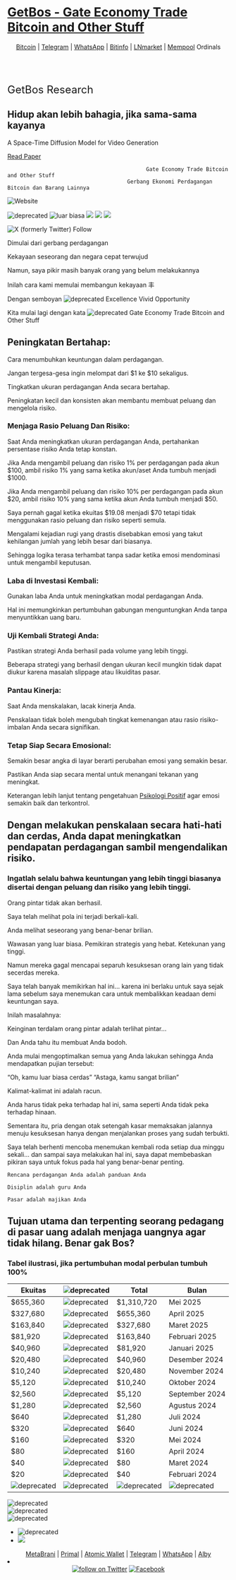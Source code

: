 # [GetBos - Gate Economy Trade Bitcoin and Other Stuff](https://getbos.github.io)
  
<div align="center">
    <a class="text-blue" href="https://bitcoin.org/id/">Bitcoin</a> | 
    	<a class="text-blue" href="https://t.me/getboz">Telegram</a> |
    	<a class="text-lime" href="https://api.whatsapp.com/send?phone=628999587888">WhatsApp</a> |
	   <a class="text-blue" href="https://bitinfocharts.com/bitcoin/address/1EZjeVjTZZNz5P9p4Qe9QxybCw2znxFB6B">Bitinfo</a> |
	   <a class="text-blue" href="https://lnmarkets.com/en">LNmarket</a> |
	   <a class="text-blue" href="https://mempool.space/tools/calculator">Mempool</a>
<a class=text-pink"href="
https://mempool.space/tx/d248d2d06e4bece2afc225ed5a1427e0f7dc769c5d3df795c7e9b7f667eae6b3">Ordinals</a>
</div>
<section class="hero-heading-left" style="padding-top: 50px;">
    <div class="container-2">
      <div class="hero-wrapper" style="padding-bottom: 0px;">
        <div class="hero-split">
          <p class="paragraph" style="font-size: 24px;">GetBos Research</p>
          <h1 class="heading-5">Hidup akan lebih bahagia, jika sama-sama kayanya</h1>
          <p class="margin-bottom-24px">A Space-Time Diffusion Model for Video Generation</p>
          <a href="https://arxiv.org/abs/2401.12945" class="button-primary w-button">Read Paper</a>
        </div>
      </div>
    </div>
  </section>

```
                                            Gate Economy Trade Bitcoin and Other Stuff
                                      Gerbang Ekonomi Perdagangan Bitcoin dan Barang Lainnya
```
<img alt="Website" src="https://img.shields.io/website?url=https%3A%2F%2Fgetbos.github.io">

![deprecated](https://img.shields.io/badge/Pengingat-8A2BE2) ![luar biasa](https://awesome.re/badge.svg) ![](https://img.shields.io/github/followers/getbos) ![](https://img.shields.io/github/stars/getbos/getbos.github.io) ![](https://img.shields.io/badge/Discord-5865F2?logo=discord&logoColor=fff&style=for-the-badge)

<img alt="X (formerly Twitter) Follow" src="https://img.shields.io/twitter/follow/GetBos丰"> 

Dimulai dari gerbang perdagangan

Kekayaan seseorang dan negara cepat terwujud

Namun, saya pikir masih banyak orang yang belum melakukannya

Inilah cara kami memulai membangun kekayaan 丰

Dengan semboyan ![deprecated](https://img.shields.io/badge/EVO-8A2BE2) Excellence Vivid Opportunity

Kita mulai lagi dengan kata ![deprecated](https://img.shields.io/badge/GetBos-8A2BE2) Gate Economy Trade Bitcoin and Other Stuff

## Peningkatan Bertahap:

Cara menumbuhkan keuntungan dalam perdagangan.

Jangan tergesa-gesa ingin melompat dari $1 ke $10 sekaligus.

Tingkatkan ukuran perdagangan Anda secara bertahap.

Peningkatan kecil dan konsisten akan membantu membuat peluang dan mengelola risiko.

### Menjaga Rasio Peluang Dan Risiko:

Saat Anda meningkatkan ukuran perdagangan Anda, pertahankan persentase risiko Anda tetap konstan.

Jika Anda mengambil peluang dan risiko 1% per perdagangan pada akun $100, ambil risiko 1% yang sama ketika akun/aset Anda tumbuh menjadi $1000.

Jika Anda mengambil peluang dan risiko 10% per perdagangan pada akun $20, ambil risiko 10% yang sama ketika akun Anda tumbuh menjadi $50.

Saya pernah gagal ketika ekuitas $19.08 menjadi $70 tetapi tidak menggunakan rasio peluang dan risiko seperti semula.

Mengalami kejadian rugi yang drastis disebabkan emosi yang takut kehilangan jumlah yang lebih besar dari biasanya.

Sehingga logika terasa terhambat tanpa sadar ketika emosi mendominasi untuk mengambil keputusan.

### Laba di Investasi Kembali:

Gunakan laba Anda untuk meningkatkan modal perdagangan Anda.

Hal ini memungkinkan pertumbuhan gabungan menguntungkan Anda tanpa menyuntikkan uang baru.

### Uji Kembali Strategi Anda:

Pastikan strategi Anda berhasil pada volume yang lebih tinggi.

Beberapa strategi yang berhasil dengan ukuran kecil mungkin tidak dapat diukur karena masalah slippage atau likuiditas pasar.

### Pantau Kinerja:

Saat Anda menskalakan, lacak kinerja Anda.

Penskalaan tidak boleh mengubah tingkat kemenangan atau rasio risiko-imbalan Anda secara signifikan.

### Tetap Siap Secara Emosional:

Semakin besar angka di layar berarti perubahan emosi yang semakin besar.

Pastikan Anda siap secara mental untuk menangani tekanan yang meningkat.

Keterangan lebih lanjut tentang pengetahuan <a href="https://positivepsychology.com/mihaly-csikszentmihalyi-father-of-flow/" class="button-primary w-button">Psikologi Positif</a> agar emosi semakin baik dan terkontrol.

## Dengan melakukan penskalaan secara hati-hati dan cerdas, Anda dapat meningkatkan pendapatan perdagangan sambil mengendalikan risiko.

### Ingatlah selalu bahwa keuntungan yang lebih tinggi biasanya disertai dengan peluang dan risiko yang lebih tinggi.

Orang pintar tidak akan berhasil.

Saya telah melihat pola ini terjadi berkali-kali.

Anda melihat seseorang yang benar-benar brilian.

Wawasan yang luar biasa.
Pemikiran strategis yang hebat.
Ketekunan yang tinggi.

Namun mereka gagal mencapai separuh kesuksesan orang lain yang tidak secerdas mereka.

Saya telah banyak memikirkan hal ini… karena ini berlaku untuk saya sejak lama sebelum saya menemukan cara untuk membalikkan keadaan demi keuntungan saya.

Inilah masalahnya:

Keinginan terdalam orang pintar adalah terlihat pintar…

Dan Anda tahu itu membuat Anda bodoh.

Anda mulai mengoptimalkan semua yang Anda lakukan sehingga Anda mendapatkan pujian tersebut:

“Oh, kamu luar biasa cerdas”
“Astaga, kamu sangat brilian”

Kalimat-kalimat ini adalah racun.

Anda harus tidak peka terhadap hal ini, sama seperti Anda tidak peka terhadap hinaan.

Sementara itu, pria dengan otak setengah kasar memaksakan jalannya menuju kesuksesan hanya dengan menjalankan proses yang sudah terbukti.

Saya telah berhenti mencoba menemukan kembali roda setiap dua minggu sekali… dan sampai saya melakukan hal ini, saya dapat membebaskan pikiran saya untuk fokus pada hal yang benar-benar penting.

```
Rencana perdagangan Anda adalah panduan Anda

Disiplin adalah guru Anda

Pasar adalah majikan Anda

```

## Tujuan utama dan terpenting seorang pedagang di pasar uang adalah menjaga uangnya agar tidak hilang. Benar gak Bos?

### Tabel ilustrasi, jika pertumbuhan modal perbulan tumbuh 100%

| Ekuitas   | ![deprecated](https://img.shields.io/badge/Target-8A2BE2)   | Total      | Bulan          |
| --------- | ----------------------------------------------------------- | ---------- | -------------- |
| $655,360  | ![deprecated](https://img.shields.io/badge/$655,360-8A2BE2) | $1,310,720 | Mei 2025       |
| $327,680  | ![deprecated](https://img.shields.io/badge/$327,680-8A2BE2) | $655,360   | April 2025     |
| $163,840  | ![deprecated](https://img.shields.io/badge/$163,840-8A2BE2) | $327,680   | Maret 2025     |
| $81,920   | ![deprecated](https://img.shields.io/badge/$81,920-8A2BE2)  | $163,840   | Februari 2025  |
| $40,960   | ![deprecated](https://img.shields.io/badge/$40,960-8A2BE2)  | $81,920    | Januari 2025   |
| $20,480   | ![deprecated](https://img.shields.io/badge/$20,480-8A2BE2)  | $40,960    | Desember 2024  |
| $10,240   | ![deprecated](https://img.shields.io/badge/$10,240-8A2BE2)  | $20,480    | November 2024  |
| $5,120    | ![deprecated](https://img.shields.io/badge/$5,120-8A2BE2)   | $10,240    | Oktober 2024   |
| $2,560    | ![deprecated](https://img.shields.io/badge/$2,560-8A2BE2)   | $5,120     | September 2024 |
| $1,280    | ![deprecated](https://img.shields.io/badge/$1,280-8A2BE2)   | $2,560     | Agustus 2024   |
| $640      | ![deprecated](https://img.shields.io/badge/$640-8A2BE2)     | $1,280     | Juli 2024      |
| $320      | ![deprecated](https://img.shields.io/badge/$320-8A2BE2)     | $640       | Juni 2024      |
| $160      | ![deprecated](https://img.shields.io/badge/$160-8A2BE2)     | $320       | Mei 2024       |
| $80       | ![deprecated](https://img.shields.io/badge/$80-8A2BE2)      | $160       | April 2024     |
| $40       | ![deprecated](https://img.shields.io/badge/$40-8A2BE2)      | $80        | Maret 2024     |
| $20       | ![deprecated](https://img.shields.io/badge/$20-8A2BE2)      | $40        | Februari 2024  |
| ![deprecated](https://img.shields.io/badge/$10-2be23e)       | ![deprecated](https://img.shields.io/badge/$10-8A2BE2)      | ![deprecated](https://img.shields.io/badge/$20-3422E2)        | ![deprecated](https://img.shields.io/badge/Januari_2024-E22E2B)   |

 ![deprecated](https://img.shields.io/badge/Situs_masih_dalam_pembangunan_dan_perbaikan.-2BE28A)  
 ![deprecated](https://img.shields.io/badge/Situs_ini_bersifat_eksperimental.-8A2BE2)  
 ![deprecated](https://img.shields.io/badge/Silahkan_menggunakan_dengan_risiko_Anda_sendiri.-E22E2B)
 
- ![deprecated](https://img.shields.io/badge/status-berjalan-lime.svg?style=flat-square)
- ![](https://img.shields.io/keybase/btc/gainbrat)

<div align="center">
    <a class="text-blue" href="https://metabrani.github.io">MetaBrani</a> |
	<a class="text-blue" href="https://primal.net/evo">Primal</a> |
        <a class="text-blue" href="https://atomicwallet.io">Atomic Wallet</a> |
	<a class="text-blue" href="https://t.me/pasaruang">Telegram</a> |
	<a class="text-blue" href="https://api.whatsapp.com/send?phone=6282264083228">WhatsApp</a> |
	<a class="text-blue" href="https://getalby.com/getbos">Alby</a>
</div>

<li>
<div align="center">
<a href="https://twitter.com/intent/follow?screen_name=getbos">
        <img src="https://img.shields.io/twitter/follow/getbos?style=social&logo=twitter"
            alt="follow on Twitter"></a>
	<a href="https://www.facebook.com/metabrani" ><img src="https://img.shields.io/badge/Facebook-%231877F2.svg?&style=flat-square&logo=facebook&logoColor=white" alt="Facebook"></a>
 
